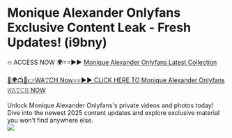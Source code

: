# Monique Alexander Onlyfans Exclusive Content Leak - Fresh Updates! (i9bny)

🔥 ACCESS NOW 🌍==►► <a href="https://tinyurl.com/kvy9nzfs" rel="nofollow">Monique Alexander Onlyfans Latest Collection</a>
<br><br>
[🔴🌍📺📱👉WA𝚃CH Now==►► CLICK HERE TO Monique Alexander Onlyfans 𝚆𝙰𝚃𝙲𝙷 NOW](https://tinyurl.com/kvy9nzfs)
<br><br>
Unlock Monique Alexander Onlyfans's private videos and photos today! Dive into the newest 2025 content updates and explore exclusive material you won’t find anywhere else.
<br>
<a href="https://tinyurl.com/kvy9nzfs" rel="nofollow" data-target="animated-image.originalLink"><img src="https://camo.githubusercontent.com/8a4f000d20f83aca3bf7ec5f350d767afa0574a8a352519fd8cfa583a6f93a33/68747470733a2f2f692e696d6775722e636f6d2f644a486b345a712e676966" data-canonical-src="https://i.imgur.com/dJHk4Zq.gif" style="max-width: 100%; display: inline-block;" data-target="animated-image.originalImage"></a>
<br>
